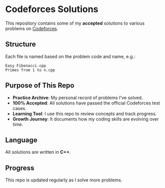 # Codeforces Solutions

 This repository contains some of my **accepted** solutions to various problems on [Codeforces](https://codeforces.com/).

## Structure

Each file is named based on the problem code and name, e.g.:
```
Easy Fibonacci.cpp
Primes from 1 to n.cpp
```


## Purpose of This Repo

- **Practice Archive**: My personal record of problems I've solved.
- **100% Accepted**: All solutions have passed the official Codeforces test cases.
- **Learning Tool**: I use this repo to review concepts and track progress.
- **Growth Journey**: It documents how my coding skills are evolving over time.

## Language

All solutions are written in **C++**.

## Progress

This repo is updated regularly as I solve more problems.
